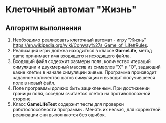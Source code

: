 # Клеточный автомат "Жизнь"

## Алгоритм выполнения
1. Необходимо реализовать клеточный автомат - игру "Жизнь" https://en.wikipedia.org/wiki/Conway%27s_Game_of_Life#Rules.
2. Реализация игры должна находиться в классе __GameLife__, метод game принимает имя входящего и исходящего файла.
3. Входящий файл содержит размеры поля, количество итераций симуляции и двухмерный массив из символов "X" и "O", задающий какие клетки в начале симуляции живые. 
Программа производит заданное количество шагов симуляции и выводит получившееся поле в новый файл.
4. Поле программы должно быть зацикленным. При достижении границы поля, соседом считается клетка на противоположной стороне.
5. Класс __GameLifeTest__ содержит тесты для проверки работоспособности программы. Менять их нельзя, для корректной реализации они выполняются без ошибок.
